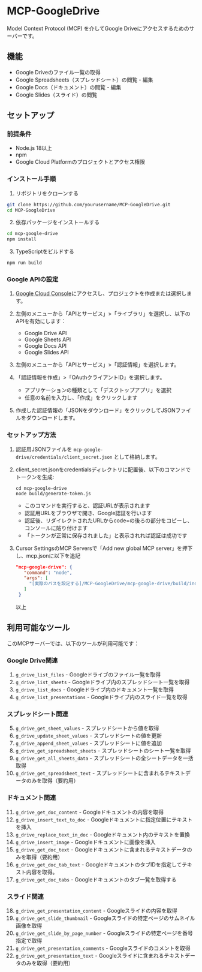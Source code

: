 # MCP-GoogleDrive

Model Context Protocol (MCP) を介してGoogle Driveにアクセスするためのサーバーです。

## 機能

- Google Driveのファイル一覧の取得
- Google Spreadsheets（スプレッドシート）の閲覧・編集
- Google Docs（ドキュメント）の閲覧・編集
- Google Slides（スライド）の閲覧

## セットアップ

### 前提条件

- Node.js 18以上
- npm
- Google Cloud Platformのプロジェクトとアクセス権限

### インストール手順

1. リポジトリをクローンする

```bash
git clone https://github.com/yourusername/MCP-GoogleDrive.git
cd MCP-GoogleDrive
```

2. 依存パッケージをインストールする

```bash
cd mcp-google-drive
npm install
```

3. TypeScriptをビルドする

```bash
npm run build
```

### Google APIの設定

1. [Google Cloud Console](https://console.cloud.google.com/)にアクセスし、プロジェクトを作成または選択します。

2. 左側のメニューから「APIとサービス」>「ライブラリ」を選択し、以下のAPIを有効にします：
   - Google Drive API
   - Google Sheets API
   - Google Docs API
   - Google Slides API

3. 左側のメニューから「APIとサービス」>「認証情報」を選択します。

4. 「認証情報を作成」>「OAuthクライアントID」を選択します。
   - アプリケーションの種類として「デスクトップアプリ」を選択
   - 任意の名前を入力し、「作成」をクリックします

5. 作成した認証情報の「JSONをダウンロード」をクリックしてJSONファイルをダウンロードします。

### セットアップ方法

1. 認証用JSONファイルを `mcp-google-drive/credentials/client_secret.json` として格納します。

2. client_secret.jsonをcredentialsディレクトリに配置後、以下のコマンドでトークンを生成:
   ```
   cd mcp-google-drive
   node build/generate-token.js
   ```
   - このコマンドを実行すると、認証URLが表示されます
   - 認証用URLをブラウザで開き、Google認証を行います
   - 認証後、リダイレクトされたURLからcode=の後ろの部分をコピーし、コンソールに貼り付けます
   - 「トークンが正常に保存されました」と表示されれば認証は成功です

3. Cursor SettingsのMCP Serversで「Add new global MCP server」を押下し、mcp.jsonに以下を追記
   ```json
   "mcp-google-drive": {
      "command": "node",
      "args": [
        "[実際のパスを設定する]/MCP-GoogleDrive/mcp-google-drive/build/index.js"
      ]
    }
   ```
   以上

## 利用可能なツール

このMCPサーバーでは、以下のツールが利用可能です：

### Google Drive関連

1. `g_drive_list_files` - Googleドライブのファイル一覧を取得
2. `g_drive_list_sheets` - Googleドライブ内のスプレッドシート一覧を取得
3. `g_drive_list_docs` - Googleドライブ内のドキュメント一覧を取得
4. `g_drive_list_presentations` - Googleドライブ内のスライド一覧を取得

### スプレッドシート関連

5. `g_drive_get_sheet_values` - スプレッドシートから値を取得
6. `g_drive_update_sheet_values` - スプレッドシートの値を更新
7. `g_drive_append_sheet_values` - スプレッドシートに値を追加
8. `g_drive_get_spreadsheet_sheets` - スプレッドシートのシート一覧を取得
9. `g_drive_get_all_sheets_data` - スプレッドシートの全シートデータを一括取得
10. `g_drive_get_spreadsheet_text` - スプレッドシートに含まれるテキストデータのみを取得（要約用）

### ドキュメント関連

11. `g_drive_get_doc_content` - Googleドキュメントの内容を取得
12. `g_drive_insert_text_to_doc` - Googleドキュメントに指定位置にテキストを挿入
13. `g_drive_replace_text_in_doc` - Googleドキュメント内のテキストを置換
14. `g_drive_insert_image` - Googleドキュメントに画像を挿入
15. `g_drive_get_doc_text` - Googleドキュメントに含まれるテキストデータのみを取得（要約用）
16. `g_drive_get_doc_tab_text` - GoogleドキュメントのタブIDを指定してテキスト内容を取得。
17. `g_drive_get_doc_tabs` - Googleドキュメントのタブ一覧を取得する

### スライド関連

18. `g_drive_get_presentation_content` - Googleスライドの内容を取得
19. `g_drive_get_slide_thumbnail` - Googleスライドの特定ページのサムネイル画像を取得
20. `g_drive_get_slide_by_page_number` - Googleスライドの特定ページを番号指定で取得
21. `g_drive_get_presentation_comments` - Googleスライドのコメントを取得
22. `g_drive_get_presentation_text` - Googleスライドに含まれるテキストデータのみを取得（要約用）


